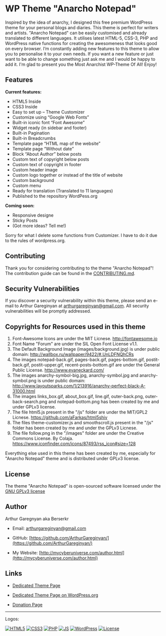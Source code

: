 # WP Theme "Anarcho Notepad"

Inspired by the idea of anarchy, I designed this free premium WordPress theme for your personal blogs and diaries. This theme is perfect for writers and artists. "Anarcho Notepad" can be easily customised and already translated to different languages. It utilises latest HTML-5, CSS-3, PHP and WordPress native functions for creating the awesomeness that looks good on every browser. I’m constantly adding new features to this theme to allow you to personalise it to your own needs. If you want a new feature or just want to be able to change something just ask me and I would be happy to add it. I'm glad to present you the Most Anarchist WP-Theme Of All! Enjoy!


## Features

**Current features:**

* HTML5 Inside
* CSS3 Inside
* Easy to set up – Theme Customizer
* Customize using “Google Web Fonts”
* Built-in iconic font “Font Awesome”
* Widget ready (in sidebar and footer)
* Built-in Pagination
* Built-in Breadcrumbs
* Template page “HTML map of the website”
* Template page “Without date”
* Block “About Author” below posts
* Custom text of copyright below posts
* Custom text of copyright in footer
* Custom header image
* Custom logo together or instead of the title of website
* Custom background
* Custom menu
* Ready for translation (Translated to 11 languages)
* Published to the repository WordPess.org

**Coming soon:**

* Responsive designe
* Sticky Posts
* (Got more ideas? Tell me!)

Sorry for what I delete some functions from Customizer. I have to do it due to the rules of wordpress.org.


## Contributing

Thank you for considering contributing to the theme "Anarcho Notepad"! The contribution guide can be found in the [CONTRIBUTING.md](https://github.com/ArthurGareginyan/anarcho-notepad/blob/master/CONTRIBUTING.md).


## Security Vulnerabilities

If you discover a security vulnerability within this theme, please send an e-mail to Arthur Gareginyan at arthurgareginyan@gmail.com. All security vulnerabilities will be promptly addressed.


## Copyrights for Resources used in this theme

1. Font-Awesome Icons are under the MIT Licnese. http://fontawesome.io
2. Font Name "Forum" are under the SIL Open Font License v1.1.
3. The Default Background Image (images/background.jpg) is under public domain: http://wallbox.ru/wallpaper/9422/#.UnLDFNQhCRs
4. The images notepad-back.gif, pages-back.gif, pages-bottom.gif, postit-back.gif, postit-upper.gif, recent-posts-bottom.gif are under the General Public License. http://www.evaneckard.com/
5. The images anarchy-symbol-big.jpg, anarchy-symbol.jpg and anarchy-symbol.png is under public domain: http://www.layoutsparks.com/1/213916/anarchy-perfect-black-A-31000.html
6. The images links_box.gif, about_box.gif, line.gif, outer-back.png, outer-back-search.png and notepad-bottom.png has been created by me and under GPLv3 license.
7. The file html5.js present in the "/js" folder are under the MIT/GPL2 Licnese. https://github.com/aFarkas/html5shiv
8. The files theme-customizer.js and smoothscroll.js present in the "/js" folder has been created by me and under the GPLv3 Licnese.
9. The file follow.png in the "/images" folder are under the Creative Commons License. By Colaja. https://www.iconfinder.com/icons/87493/rss_icon#size=128

Everything else used in this theme has been created by me, especially for "Anarcho Notepad" theme and is distributed under GPLv3 license.


## License

The theme "Anarcho Notepad" is open-sourced software licensed under the [GNU GPLv3 license](http://www.gnu.org/licenses/gpl-3.0.html)


## Author

Arthur Garegnyan aka Berserkr

* Email: arthurgareginyan@gmail.com

* GitHub: [https://github.com/ArthurGareginyan/](https://github.com/ArthurGareginyan/)

* My Website: [http://mycyberuniverse.com/author.html](http://mycyberuniverse.com/author.html)


## Links

* [Dedicated Theme Page](http://mycyberuniverse.com/web/anarcho-notepad.html)

* [Dedicated Theme Page on WordPress.org](https://wordpress.org/themes/anarcho-notepad/)

* [Donation Page](http://mycyberuniverse.com/donate.html)


---
Logos:

[![HTML5](https://cdn4.iconfinder.com/data/icons/flat-brand-logo-2/512/html5-64.png)]()
[![CSS3](https://cdn4.iconfinder.com/data/icons/flat-brand-logo-2/512/css3-64.png)]()
[![PHP](http://php.net/images/logos/php-med-trans-light.gif)]()
[![JS](https://upload.wikimedia.org/wikipedia/commons/3/34/Javascript_icon.svg)]()
[![WordPress](https://cdn2.iconfinder.com/data/icons/publicons/64/wordpress-64.png)](https://wordpress.org)
[![License](http://www.gnu.org/graphics/gplv3-127x51.png)](http://www.gnu.org/licenses/gpl-3.0.html)